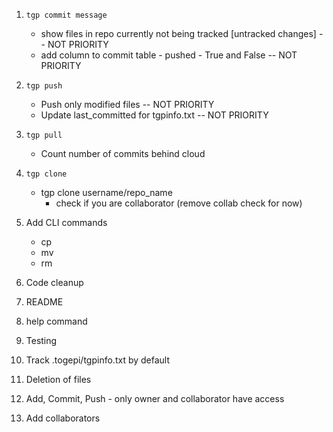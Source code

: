 1. `tgp commit message`
    * show files in repo currently not being tracked [untracked changes] -- NOT PRIORITY
    * add column to commit table - pushed - True and False -- NOT PRIORITY

2. `tgp push`
    * Push only modified files -- NOT PRIORITY
    * Update last_committed for tgpinfo.txt -- NOT PRIORITY

3. `tgp pull`
    * Count number of commits behind cloud

4. `tgp clone`
    * tgp clone username/repo_name
        * check if you are collaborator (remove collab check for now)
      


4. Add CLI commands
    * cp
    * mv
    * rm

5. Code cleanup

6. README

7. help command

8. Testing

9. Track .togepi/tgpinfo.txt by default

9. Deletion of files

10. Add, Commit, Push - only owner and collaborator have access

11. Add collaborators
